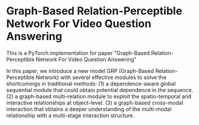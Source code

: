 # Graph-Based Relation-Perceptible Network For Video Question Answering

This is a PyTorch implementation for paper "Graph-Based Relation-Perceptible Network For Video Question Answering"

In this paper, we introduce a new model GRP (Graph-Based Relation-Perceptible Network) with several effective modules to solve the shortcomings in traditional methods: (1) a dependence-aware global sequential module that could obtain potential dependence in the sequence. (2) a graph-based multi-relation module to exploit the spatio-temporal and interactive relationships at object-level. (3) a graph-based cross-modal interaction that obtains a deeper understanding of the multi-modal relationship with a multi-stage interaction structure.

